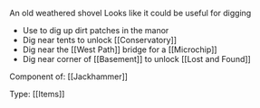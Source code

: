 An old weathered shovel
Looks like it could be useful for digging

- Use to dig up dirt patches in the manor
- Dig near tents to unlock [[Conservatory]]
- Dig near the [[West Path]] bridge for a [[Microchip]]
- Dig near corner of [[Basement]] to unlock [[Lost and Found]]

Component of: [[Jackhammer]]

Type: [[Items]]